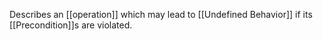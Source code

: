Describes an [[operation]] which may lead to [[Undefined Behavior]] if its [[Precondition]]s are violated.